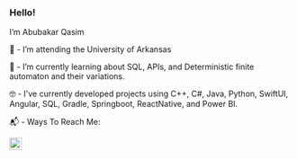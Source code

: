 ### Hello! <img src="https://media.giphy.com/media/hvRJCLFzcasrR4ia7z/giphy.gif" width="8px">
I’m Abubakar Qasim

🏫 - I’m attending the University of Arkansas 

🌱 - I’m currently learning about SQL, APIs, and Deterministic finite automaton and their variations. 

🤓 - I've currently developed projects using C++, C#, Java, Python, SwiftUI, Angular, SQL, Gradle, Springboot, ReactNative, and Power BI. 

📬 - Ways To Reach Me:

</a>
<a href="https://www.linkedin.com/in/sabubakarq//">
  <img align="left" alt="Abubakar's LinkedIn" width="22px" src="https://raw.githubusercontent.com/peterthehan/peterthehan/master/assets/linkedin.svg" />
</a>

<!---
SAbubakarQ/SAbubakarQ is a ✨ special ✨ repository because its `README.md` (this file) appears on your GitHub profile.
You can click the Preview link to take a look at your changes.
--->
